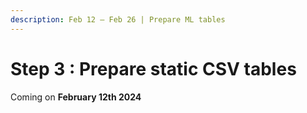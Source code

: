 ```yaml
---
description: Feb 12 – Feb 26 | Prepare ML tables
---
```


# Step 3 : Prepare static CSV tables

Coming on **February 12th 2024**
